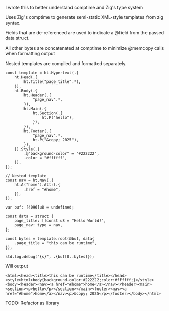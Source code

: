 
I wrote this to better understand comptime and Zig's type system

Uses Zig's comptime to generate semi-static XML-style templates from zig syntax.

Fields that are de-referenced are used to indicate a @field from the passed data struct.

All other bytes are concatenated at comptime to minimize @memcopy calls when formatting output

Nested templates are compiled and formatted separately.

```
const template = ht.Hypertext(.{
    ht.Head(.{
        ht.Title("page_title".*),
    }),
    ht.Body(.{
        ht.Header(.{
            "page_nav".*,
        }),
        ht.Main(.{
            ht.Section(.{
                ht.P("hello"),
            }),
        }),
        ht.Footer(.{
            "page_nav".*,
            ht.P("&copy; 2025"),
        }),
    }).Style(.{
        .@"background-color" = "#222222",
        .color = "#ffffff",
    }),
});

// Nested template
const nav = ht.Nav(.{
    ht.A("home").Attr(.{
        .href = "#home",
    }),
});

var buf: [4096]u8 = undefined;

const data = struct {
    page_title: []const u8 = "Hello World!",
    page_nav: type = nav,
};

const bytes = template.root(&buf, data{
    .page_title = "this can be runtime",
});

std.log.debug("{s}", .{buf[0..bytes]});

```

Will output 

```
<html><head><title>this can be runtime</title></head><style>html>body{background-color:#222222;color:#ffffff;}</style><body><header><nav><a href="#home">home</a></nav></header><main><section><p>hello</p></section></main><footer><nav><a href="#home">home</a></nav><p>&copy; 2025</p></footer></body></html>
```

TODO:
    Refactor as library